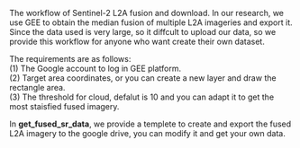 The workflow of Sentinel-2 L2A fusion and download. In our research, we use GEE to obtain the median fusion of multiple L2A imageries and export it. Since the data used is very large, so it diffcult to upload our data, so we provide this workflow for anyone who want create their own dataset.

The requirements are as follows: <br>
(1) The Google account to log in GEE platform.  <br>
(2) Target area coordinates, or you can create a new layer and draw the rectangle area.  <br>
(3) The threshold for cloud, defalut is 10 and you can adapt it to get the most staisfied fused imagery.   <br>

In **get_fused_sr_data**, we provide a templete to create and export the fused L2A imagery to the google drive, you can modify it and get your own data.
